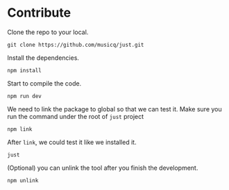 # Contribute

Clone the repo to your local.

```shell
git clone https://github.com/musicq/just.git
```

Install the dependencies.

```shell
npm install
```

Start to compile the code.

```shell
npm run dev
```

We need to link the package to global so that we can test it. Make sure you run
the command under the root of `just` project

```shell
npm link
```

After `link`, we could test it like we installed it.

```shell
just
```

(Optional) you can unlink the tool after you finish the development.

```shell
npm unlink
```
